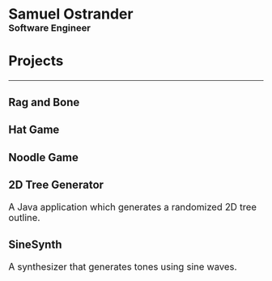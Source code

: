 # Samuel Ostrander<br><font size="4">Software Engineer

## Projects
---
### Rag and Bone


### Hat Game


### Noodle Game


### 2D Tree Generator
A Java application which generates a randomized 2D tree outline. 

### SineSynth
A synthesizer that generates tones using sine waves.